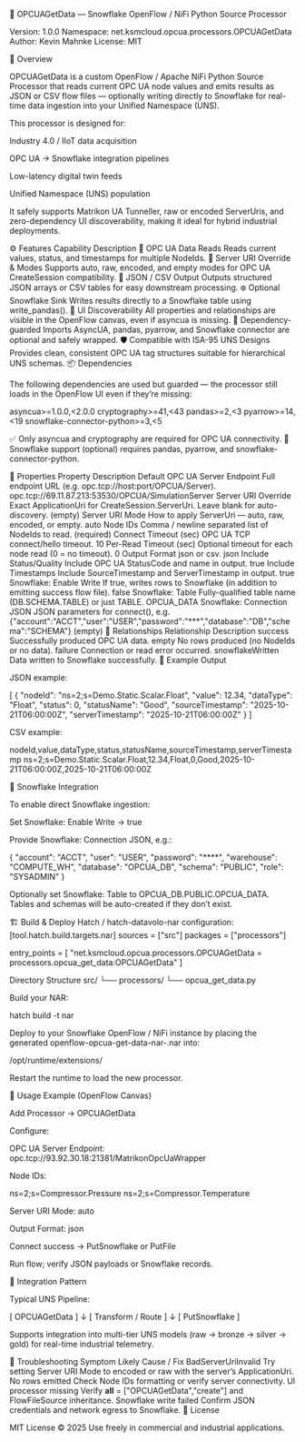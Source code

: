 🐉 OPCUAGetData — Snowflake OpenFlow / NiFi Python Source Processor

Version: 1.0.0
Namespace: net.ksmcloud.opcua.processors.OPCUAGetData
Author: Kevin Mahnke
License: MIT

🧩 Overview

OPCUAGetData is a custom OpenFlow / Apache NiFi Python Source Processor that reads current OPC UA node values and emits results as JSON or CSV flow files — optionally writing directly to Snowflake for real-time data ingestion into your Unified Namespace (UNS).

This processor is designed for:

Industry 4.0 / IIoT data acquisition

OPC UA → Snowflake integration pipelines

Low-latency digital twin feeds

Unified Namespace (UNS) population

It safely supports Matrikon UA Tunneller, raw or encoded ServerUris, and zero-dependency UI discoverability, making it ideal for hybrid industrial deployments.

⚙️ Features
Capability	Description
🔌 OPC UA Data Reads	Reads current values, status, and timestamps for multiple NodeIds.
🧠 Server URI Override & Modes	Supports auto, raw, encoded, and empty modes for OPC UA CreateSession compatibility.
🧾 JSON / CSV Output	Outputs structured JSON arrays or CSV tables for easy downstream processing.
❄️ Optional Snowflake Sink	Writes results directly to a Snowflake table using write_pandas().
🧱 UI Discoverability	All properties and relationships are visible in the OpenFlow canvas, even if asyncua is missing.
🧰 Dependency-guarded Imports	AsyncUA, pandas, pyarrow, and Snowflake connector are optional and safely wrapped.
🛡️ Compatible with ISA-95 UNS Designs	Provides clean, consistent OPC UA tag structures suitable for hierarchical UNS schemas.
📦 Dependencies

The following dependencies are used but guarded — the processor still loads in the OpenFlow UI even if they’re missing:

asyncua>=1.0.0,<2.0.0
cryptography>=41,<43
pandas>=2,<3
pyarrow>=14,<19
snowflake-connector-python>=3,<5


✅ Only asyncua and cryptography are required for OPC UA connectivity.
🧊 Snowflake support (optional) requires pandas, pyarrow, and snowflake-connector-python.

🧠 Properties
Property	Description	Default
OPC UA Server Endpoint	Full endpoint URL (e.g. opc.tcp://host:port/OPCUA/Server).	opc.tcp://69.11.87.213:53530/OPCUA/SimulationServer
Server URI Override	Exact ApplicationUri for CreateSession.ServerUri. Leave blank for auto-discovery.	(empty)
Server URI Mode	How to apply ServerUri — auto, raw, encoded, or empty.	auto
Node IDs	Comma / newline separated list of NodeIds to read.	(required)
Connect Timeout (sec)	OPC UA TCP connect/hello timeout.	10
Per-Read Timeout (sec)	Optional timeout for each node read (0 = no timeout).	0
Output Format	json or csv.	json
Include Status/Quality	Include OPC UA StatusCode and name in output.	true
Include Timestamps	Include SourceTimestamp and ServerTimestamp in output.	true
Snowflake: Enable Write	If true, writes rows to Snowflake (in addition to emitting success flow file).	false
Snowflake: Table	Fully-qualified table name (DB.SCHEMA.TABLE) or just TABLE.	OPCUA_DATA
Snowflake: Connection JSON	JSON parameters for connect(), e.g. {"account":"ACCT","user":"USER","password":"***","database":"DB","schema":"SCHEMA"}	(empty)
🔀 Relationships
Relationship	Description
success	Successfully produced OPC UA data.
empty	No rows produced (no NodeIds or no data).
failure	Connection or read error occurred.
snowflakeWritten	Data written to Snowflake successfully.
🧪 Example Output

JSON example:

[
  {
    "nodeId": "ns=2;s=Demo.Static.Scalar.Float",
    "value": 12.34,
    "dataType": "Float",
    "status": 0,
    "statusName": "Good",
    "sourceTimestamp": "2025-10-21T06:00:00Z",
    "serverTimestamp": "2025-10-21T06:00:00Z"
  }
]


CSV example:

nodeId,value,dataType,status,statusName,sourceTimestamp,serverTimestamp
ns=2;s=Demo.Static.Scalar.Float,12.34,Float,0,Good,2025-10-21T06:00:00Z,2025-10-21T06:00:00Z

🧊 Snowflake Integration

To enable direct Snowflake ingestion:

Set Snowflake: Enable Write → true

Provide Snowflake: Connection JSON, e.g.:

{
  "account": "ACCT",
  "user": "USER",
  "password": "****",
  "warehouse": "COMPUTE_WH",
  "database": "OPCUA_DB",
  "schema": "PUBLIC",
  "role": "SYSADMIN"
}


Optionally set Snowflake: Table to OPCUA_DB.PUBLIC.OPCUA_DATA.
Tables and schemas will be auto-created if they don’t exist.

🏗️ Build & Deploy
Hatch / hatch-datavolo-nar configuration:
[tool.hatch.build.targets.nar]
sources = ["src"]
packages = ["processors"]

entry_points = [
  "net.ksmcloud.opcua.processors.OPCUAGetData = processors.opcua_get_data:OPCUAGetData"
]

Directory Structure
src/
 └── processors/
      └── opcua_get_data.py


Build your NAR:

hatch build -t nar


Deploy to your Snowflake OpenFlow / NiFi instance by placing the generated
openflow-opcua-get-data-nar-<version>.nar into:

/opt/runtime/extensions/


Restart the runtime to load the new processor.

🧭 Usage Example (OpenFlow Canvas)

Add Processor → OPCUAGetData

Configure:

OPC UA Server Endpoint: opc.tcp://93.92.30.18:21381/MatrikonOpcUaWrapper

Node IDs:

ns=2;s=Compressor.Pressure
ns=2;s=Compressor.Temperature


Server URI Mode: auto

Output Format: json

Connect success → PutSnowflake or PutFile

Run flow; verify JSON payloads or Snowflake records.

🧱 Integration Pattern

Typical UNS Pipeline:

[ OPCUAGetData ]
       ↓
  [ Transform / Route ]
       ↓
  [ PutSnowflake ]


Supports integration into multi-tier UNS models
(raw → bronze → silver → gold) for real-time industrial telemetry.

🧰 Troubleshooting
Symptom	Likely Cause / Fix
BadServerUriInvalid	Try setting Server URI Mode to encoded or raw with the server’s ApplicationUri.
No rows emitted	Check Node IDs formatting or verify server connectivity.
UI processor missing	Verify __all__ = ["OPCUAGetData","create"] and FlowFileSource inheritance.
Snowflake write failed	Confirm JSON credentials and network egress to Snowflake.
🧾 License

MIT License © 2025
Use freely in commercial and industrial applications.
